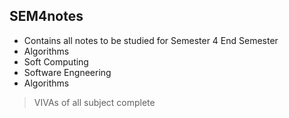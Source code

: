 ## SEM4notes

* Contains all notes to be studied for Semester 4 End Semester
* Algorithms
* Soft Computing
* Software Engneering
* Algorithms

> VIVAs of all subject complete
